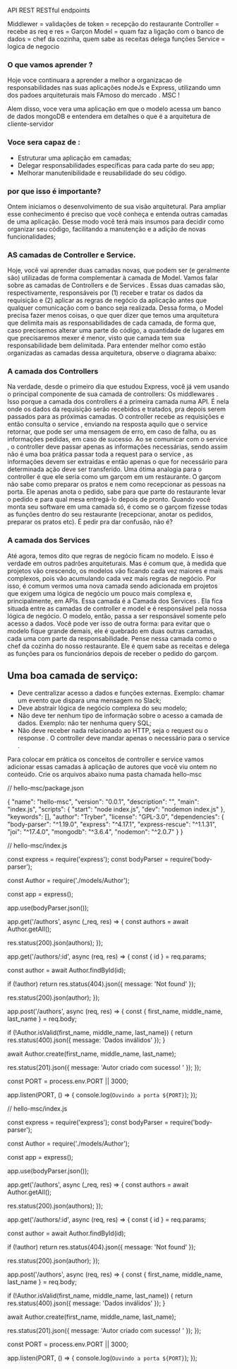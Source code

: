 API REST RESTful endpoints


Middlewer = validações de token = recepção do restaurante
Controller = recebe as req e res  = Garçon
Model =  quam faz a ligação com o banco de dados = chef da cozinha, quem sabe as receitas delega funções
Service = logica de negocio

### O que vamos aprender ?
Hoje voce continuara  a aprender a melhor a organizacao de responsabilidades nas suas aplicações nodeJs e
Express, utilizando  umn dos padoes arquiteturais mais FAmoso do mercado . MSC !

Alem disso, voce vera uma aplicação em que  o modelo acessa um banco de dados mongoDB
e entendera em detalhes o que é a arquitetura de  cliente-servidor

### Voce sera capaz de :

- Estruturar uma aplicação em camadas;
- Delegar responsabilidades específicas para cada parte do seu app;
- Melhorar manutenibilidade e reusabilidade do seu código.

### por que isso é importante?
Ontem iniciamos o desenvolvimento de sua visão arquitetural. Para ampliar esse conhecimento é preciso que você conheça e entenda outras camadas de uma aplicação. Desse modo você terá mais insumos para decidir como organizar seu código, facilitando a manutenção e a adição de novas funcionalidades;

### AS camadas de  Controller e Service.

Hoje, você vai aprender duas camadas novas, que podem ser (e geralmente são) utilizadas de forma complementar à camada de Model.
Vamos falar sobre as camadas de Controllers e de Services .
Essas duas camadas são, respectivamente, responsáveis por (1) receber e tratar os dados da requisição e (2) aplicar as regras de negócio da aplicação antes que qualquer comunicação com o banco seja realizada. Dessa forma, o Model precisa fazer menos coisas, o que quer dizer que temos uma arquitetura que delimita mais as responsabilidades de cada camada, de forma que, caso precisemos alterar uma parte do código, a quantidade de lugares em que precisaremos mexer é menor, visto que camada tem sua responsabilidade bem delimitada.
Para entender melhor como estão organizadas as camadas dessa arquitetura, observe o diagrama abaixo:

### A camada dos Controllers

Na verdade, desde o primeiro dia que estudou Express, você já vem usando o principal componente de sua camada de controllers: Os middlewares .
Isso porque a camada dos controllers é a primeira camada numa API. É nela onde os dados da requisição serão recebidos e tratados, pra depois serem passados para as próximas camadas.
O controller recebe as requisições e então consulta o service , enviando na resposta aquilo que o service retornar, que pode ser uma mensagem de erro, em caso de falha, ou as informações pedidas, em caso de sucesso.
Ao se comunicar com o service , o controller deve passar apenas as informações necessárias, sendo assim não é uma boa prática passar toda a request para o service , as informações devem ser extraídas e então apenas o que for necessário para determinada ação deve ser transferido.
Uma ótima analogia para o controller é que ele seria como um garçom em um restaurante. O garçom não sabe como preparar os pratos e nem como recepcionar as pessoas na porta. Ele apenas anota o pedido, sabe para que parte do restaurante levar o pedido e para qual mesa entregá-lo depois de pronto. Quando você monta seu software em uma camada só, é como se o garçom fizesse todas as funções dentro do seu restaurante (recepcionar, anotar os pedidos, preparar os pratos etc). É pedir pra dar confusão, não é?

### A camada dos Services

Até agora, temos dito que regras de negócio ficam no modelo. E isso é verdade em outros padrões arquiteturais.
Mas é comum que, à medida que projetos vão crescendo, os modelos vão ficando cada vez maiores e mais complexos, pois vão acumulando cada vez mais regras de negócio.
Por isso, é comum vermos uma nova camada sendo adicionada em projetos que exigem uma lógica de negócio um pouco mais complexa e, principalmente, em APIs.
Essa camada é a Camada dos Services . Ela fica situada entre as camadas de controller e model e é responsável pela nossa lógica de negócio. O modelo, então, passa a ser responsável somente pelo acesso a dados.
Você pode ver isso de outra forma: para evitar que o modelo fique grande demais, ele é quebrado em duas outras camadas, cada uma com parte da responsabilidade.
Pense nessa camada como o chef da cozinha do nosso restaurante. Ele é quem sabe as receitas e delega as funções para os funcionários depois de receber o pedido do garçom.

## Uma boa camada de serviço:

- Deve centralizar acesso a dados e funções externas. Exemplo: chamar um evento que dispara uma mensagem no Slack;
- Deve abstrair lógica de negócio complexa do seu modelo;
- Não deve ter nenhum tipo de informação sobre o acesso a camada de dados. Exemplo: não ter nenhuma query SQL;
- Não deve receber nada relacionado ao HTTP, seja o request ou o response . O controller deve mandar apenas o necessário para o service .


Para colocar em prática os conceitos de controller e service vamos adicionar essas camadas à aplicação de autores que você viu ontem no conteúdo.
Crie os arquivos abaixo numa pasta chamada hello-msc

// hello-msc/package.json

{
  "name": "hello-msc",
  "version": "0.0.1",
  "description": "",
  "main": "index.js",
  "scripts": {
    "start": "node index.js",
    "dev": "nodemon index.js"
  },
  "keywords": [],
  "author": "Tryber",
  "license": "GPL-3.0",
  "dependencies": {
    "body-parser": "^1.19.0",
    "express": "^4.17.1",
    "express-rescue": "^1.1.31",
    "joi": "^17.4.0",
    "mongodb": "^3.6.4",
    "nodemon": "^2.0.7"
  }
}

// hello-msc/index.js

const express = require('express');
const bodyParser = require('body-parser');

const Author = require('./models/Author');

const app = express();

app.use(bodyParser.json());

app.get('/authors', async (_req, res) => {
  const authors = await Author.getAll();

  res.status(200).json(authors);
});

app.get('/authors/:id', async (req, res) => {
  const { id } = req.params;

  const author = await Author.findById(id);

  if (!author) return res.status(404).json({ message: 'Not found' });

  res.status(200).json(author);
});

app.post('/authors', async (req, res) => {
  const { first_name, middle_name, last_name } = req.body;

  if (!Author.isValid(first_name, middle_name, last_name)) {
    return res.status(400).json({ message: 'Dados inválidos' });
  }

  await Author.create(first_name, middle_name, last_name);

  res.status(201).json({ message: 'Autor criado com sucesso! ' });
});

const PORT = process.env.PORT || 3000;

app.listen(PORT, () => {
  console.log(`Ouvindo a porta ${PORT}`);
});


// hello-msc/index.js

const express = require('express');
const bodyParser = require('body-parser');

const Author = require('./models/Author');

const app = express();

app.use(bodyParser.json());

app.get('/authors', async (_req, res) => {
  const authors = await Author.getAll();

  res.status(200).json(authors);
});

app.get('/authors/:id', async (req, res) => {
  const { id } = req.params;

  const author = await Author.findById(id);

  if (!author) return res.status(404).json({ message: 'Not found' });

  res.status(200).json(author);
});

app.post('/authors', async (req, res) => {
  const { first_name, middle_name, last_name } = req.body;

  if (!Author.isValid(first_name, middle_name, last_name)) {
    return res.status(400).json({ message: 'Dados inválidos' });
  }

  await Author.create(first_name, middle_name, last_name);

  res.status(201).json({ message: 'Autor criado com sucesso! ' });
});

const PORT = process.env.PORT || 3000;

app.listen(PORT, () => {
  console.log(`Ouvindo a porta ${PORT}`);
});